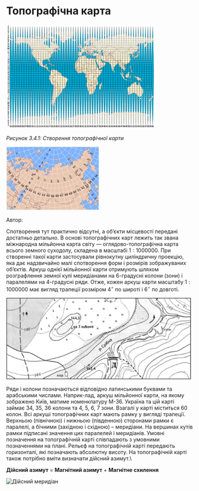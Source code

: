 Топографічна карта
==================

<div class="space">
<div class="center">
<img src="pic9.png" width="400px" class="center"/>
<p><i>Рисунок 3.4.1:  Створення топографічної карти</i></p>
</div>
</div>

![](pic10.jpg)

<span>Автор: </span>

Спотворення тут практично відсутні, а об’єкти місцевості передані
достатньо детально. В основі топографічних карт лежить так звана
міжнародна мільйонна карта світу — оглядово-топографічна карта всього
земного суходолу, складена в масштабі $1: 1 000 000$. При створенні
такої карти застосували рівнокутну циліндричну проекцію, яка дає
надзвичайно малі спотворення форм і розмірів зображуваних об’єктів.
Аркуш однієї мільйонної карти отримують шляхом розграфлення земної кулі
меридіанами на $6$-градусні колони (зони) і паралелями на $4$-градусні
ряди. Отже, кожен аркуш карти масштабу $1 : 1000 000$ має вигляд
трапеції розміром $4^{\circ}$ по широті і $6^{\circ}$ по довготі.

![](pic11.jpg)

Ряди і колони позначаються відповідно латинськими буквами та арабськими
числами. Наприк-лад, аркуш мільйонної карти, на якому зображено Київ,
матиме номенклатуру М-36. Україна та цій карті займає 34, 35, 36 колони
та 4, 5, 6, 7 зони. Взагалі у карті міститься 60 колон. Всі аркуші
топографічних карт мають рамку у вигляді трапеції. Верхньою (північною)
і нижньою (південною) сторонами рамки є паралелі, а бічними (західною і
східною) – меридіани. На вершинах кутів рамки підписані значення цих
паралелей і меридіанів. Умовні позначення на топографічній карті
співпадають з умовними позначеннями на плані. Рельєф на топографічній
карті передають горизонталі, які позначають абсолютну висоту. На
топографічній карті також потрібно вміти визначати дійсний азимут.\

**Дійсний азимут** $=$ **Магнітний азимут** $+$ **Mагнітне схилення**



![Дійсний меридіан](pic12)
